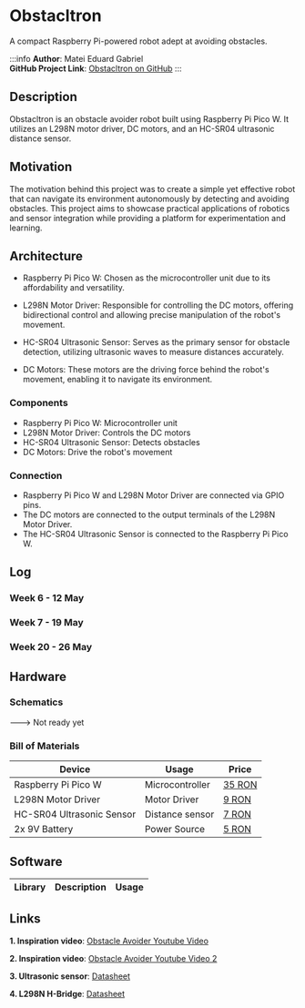 # Obstacltron

 A compact Raspberry Pi-powered robot adept at avoiding obstacles.

:::info 
**Author**: Matei Eduard Gabriel \
**GitHub Project Link**: [Obstacltron on GitHub](https://github.com/UPB-FILS-MA/project-lexofficial29)
:::

## Description

Obstacltron is an obstacle avoider robot built using Raspberry Pi Pico W. It utilizes an L298N motor driver, DC motors, and an HC-SR04 ultrasonic distance sensor.

## Motivation

The motivation behind this project was to create a simple yet effective robot that can navigate its environment autonomously by detecting and avoiding obstacles. This project aims to showcase practical applications of robotics and sensor integration while providing a platform for experimentation and learning.

## Architecture

* Raspberry Pi Pico W: Chosen as the microcontroller unit due to its affordability and versatility.

* L298N Motor Driver: Responsible for controlling the DC motors, offering bidirectional control and allowing precise manipulation of the robot's movement.

* HC-SR04 Ultrasonic Sensor: Serves as the primary sensor for obstacle detection, utilizing ultrasonic waves to measure distances accurately.

* DC Motors: These motors are the driving force behind the robot's movement, enabling it to navigate its environment.

### Components
- Raspberry Pi Pico W: Microcontroller unit
- L298N Motor Driver: Controls the DC motors
- HC-SR04 Ultrasonic Sensor: Detects obstacles
- DC Motors: Drive the robot's movement

### Connection
- Raspberry Pi Pico W and L298N Motor Driver are connected via GPIO pins.
- The DC motors are connected to the output terminals of the L298N Motor Driver.
- The HC-SR04 Ultrasonic Sensor is connected to the Raspberry Pi Pico W.

## Log

### Week 6 - 12 May

### Week 7 - 19 May

### Week 20 - 26 May

## Hardware

### Schematics

---> Not ready yet

### Bill of Materials

| Device                          | Usage              | Price              |
|---------------------------------|--------------------|--------------------|
| Raspberry Pi Pico W             | Microcontroller    | [35 RON](https://www.optimusdigital.ro/en/raspberry-pi-boards/12394-raspberry-pi-pico-w.html) |
| L298N Motor Driver              | Motor Driver       | [9 RON](https://www.optimusdigital.ro/en/brushed-motor-drivers/145-l298n-dual-motor-driver.html) |
| HC-SR04 Ultrasonic Sensor       | Distance sensor    | [7 RON](https://www.optimusdigital.ro/en/ultrasonic-sensors/9-hc-sr04-ultrasonic-sensor.html) |
| 2x 9V Battery                   | Power Source       | [5 RON](https://www.emag.ro/baterie-varta-superlife-zinc-carbon-9v-s1-4008496556632/pd/D0T5S3MBM/)

## Software

| Library             | Description             | Usage                                       |
|---------------------|-------------------------|---------------------------------------------|


## Links
**1. Inspiration video**: [Obstacle Avoider Youtube Video](https://www.youtube.com/watch?v=iajyaWi1Ln4)

**2. Inspiration video**: [Obstacle Avoider Youtube Video 2](https://www.youtube.com/watch?v=BhrrNtihIe8)

**3. Ultrasonic sensor**: [Datasheet](https://cdn.sparkfun.com/datasheets/Sensors/Proximity/HCSR04.pdf)

**4. L298N H-Bridge**: [Datasheet](https://pdf1.alldatasheet.com/datasheet-pdf/view/22440/STMICROELECTRONICS/L298N.html)
